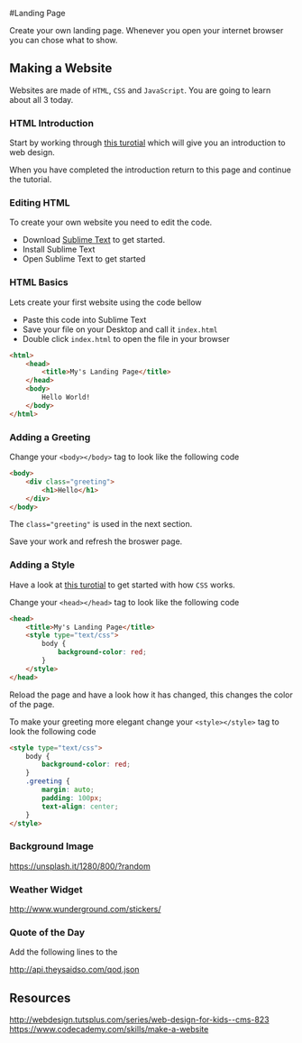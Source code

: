 #Landing Page

Create your own landing page. Whenever you open your internet browser you can chose what to show.

## Making a Website

Websites are made of `HTML`, `CSS` and `JavaScript`. You are going to learn about all 3 today.

### HTML Introduction

Start by working through [this turotial](https://www.codecademy.com/en/skills/make-a-website/topics/html-elements/html-css-intro) which will give you an introduction to web design.

When you have completed the introduction return to this page and continue the tutorial.

### Editing HTML

To create your own website you need to edit the code.

- Download [Sublime Text](http://www.sublimetext.com/3) to get started.
- Install Sublime Text
- Open Sublime Text to get started

### HTML Basics

Lets create your first website using the code bellow

- Paste this code into Sublime Text
- Save your file on your Desktop and call it `index.html`
- Double click `index.html` to open the file in your browser


```html
<html>
    <head>
        <title>My's Landing Page</title>
    </head>
    <body>
        Hello World!
    </body>
</html>
```

### Adding a Greeting

Change your `<body></body>` tag to look like the following code

```html
<body>
    <div class="greeting">
        <h1>Hello</h1>
    </div>
</body>
```

The `class="greeting"` is used in the next section.

Save your work and refresh the broswer page.

### Adding a Style

Have a look at [this turotial](https://www.codecademy.com/en/skills/make-a-website/topics/css-properties-text/css-intro) to get started with how `CSS` works.

Change your `<head></head>` tag to look like the following code 

```html
<head>
    <title>My's Landing Page</title>
    <style type="text/css">
        body {
            background-color: red;
        }
    </style>
</head>
```

Reload the page and have a look how it has changed, this changes the color of the page.

To make your greeting more elegant change your `<style></style>` tag to look the following code

```html
<style type="text/css">
    body {
        background-color: red;
    }
    .greeting {
        margin: auto;
        padding: 100px;
        text-align: center;
    }
</style>
```

### Background Image

<!-- TODO - HENRY MISKIN -->
https://unsplash.it/1280/800/?random

### Weather Widget

<!-- TODO - HENRY Lake -->
http://www.wunderground.com/stickers/

### Quote of the Day

Add the following lines to the 

<!-- TODO - HENRY Lake -->
http://api.theysaidso.com/qod.json

## Resources

http://webdesign.tutsplus.com/series/web-design-for-kids--cms-823
https://www.codecademy.com/skills/make-a-website
